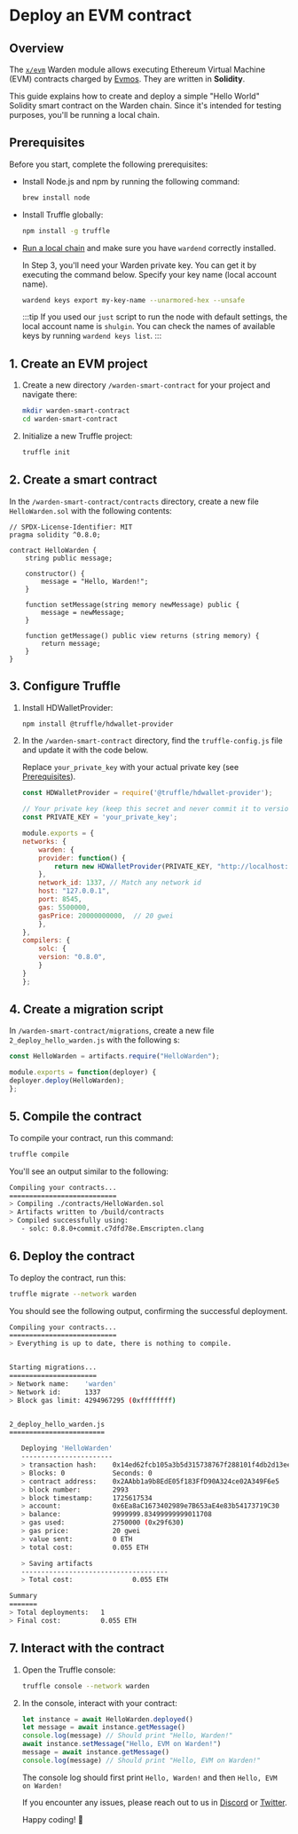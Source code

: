 ﻿---
sidebar_position: 1
---

# Deploy an EVM contract

## Overview

The [`x/evm`](/learn/warden-protocol-modules/external-modules#xevm) Warden module allows executing Ethereum Virtual Machine (EVM) contracts charged by [Evmos](https://docs.evmos.org/protocol/modules/evm). They are written in **Solidity**.

This guide explains how to create and deploy a simple "Hello World" Solidity smart contract on the Warden chain. Since it's intended for testing purposes, you'll be running a local chain.

## Prerequisites

Before you start, complete the following prerequisites:

- Install Node.js and npm by running the following command:

  ```bash
  brew install node
  ```

- Install Truffle globally:

  ```bash
  npm install -g truffle
  ```

- [Run a local chain](/operate-a-node/run-a-local-chain) and make sure you have `wardend` correctly installed.

  In Step 3, you'll need your Warden private key. You can get it by executing the command below. Specify your key name (local account name).

  ```bash
  wardend keys export my-key-name --unarmored-hex --unsafe
  ```
  :::tip
  If you used our `just` script to run the node with default settings, the local account name is `shulgin`. You can check the names of available keys by running `wardend keys list`.
  :::

## 1. Create an EVM project

1. Create a new directory `/warden-smart-contract` for your project and navigate there:

    ```bash
    mkdir warden-smart-contract
    cd warden-smart-contract
    ```

2. Initialize a new Truffle project:

    ```bash
    truffle init
    ```

## 2. Create a smart contract

In the `/warden-smart-contract/contracts` directory, create a new file `HelloWarden.sol` with the following contents:

```solidity
// SPDX-License-Identifier: MIT
pragma solidity ^0.8.0;

contract HelloWarden {
    string public message;

    constructor() {
        message = "Hello, Warden!";
    }

    function setMessage(string memory newMessage) public {
        message = newMessage;
    }

    function getMessage() public view returns (string memory) {
        return message;
    }
}
```

## 3. Configure Truffle

1. Install HDWalletProvider:

    ```bash
    npm install @truffle/hdwallet-provider
    ```

2. In the `/warden-smart-contract` directory, find the `truffle-config.js` file and update it with the code below.

   Replace `your_private_key` with your actual private key (see [Prerequisites](#prerequisites)).

   ```javascript
   const HDWalletProvider = require('@truffle/hdwallet-provider');

   // Your private key (keep this secret and never commit it to version control!)
   const PRIVATE_KEY = 'your_private_key';

   module.exports = {
   networks: {
       warden: {
       provider: function() {
           return new HDWalletProvider(PRIVATE_KEY, "http://localhost:8545");
       },
       network_id: 1337, // Match any network id
       host: "127.0.0.1",
       port: 8545,
       gas: 5500000,
       gasPrice: 20000000000,  // 20 gwei
       },
   },
   compilers: {
       solc: {
       version: "0.8.0",
       }
   }
   };
   ```

## 4. Create a migration script

In `/warden-smart-contract/migrations`, create a new file `2_deploy_hello_warden.js` with the following s:

```javascript
const HelloWarden = artifacts.require("HelloWarden");

module.exports = function(deployer) {
deployer.deploy(HelloWarden);
};
```

## 5. Compile the contract

To compile your contract, run this command:

```bash
truffle compile
```

You'll see an output similar to the following:

```bash
Compiling your contracts...
===========================
> Compiling ./contracts/HelloWarden.sol
> Artifacts written to /build/contracts
> Compiled successfully using:
   - solc: 0.8.0+commit.c7dfd78e.Emscripten.clang
```

## 6. Deploy the contract

To deploy the contract, run this:

```bash
truffle migrate --network warden
```

You should see the following output, confirming the successful deployment.

```bash
Compiling your contracts...
===========================
> Everything is up to date, there is nothing to compile.


Starting migrations...
======================
> Network name:    'warden'
> Network id:      1337
> Block gas limit: 4294967295 (0xffffffff)


2_deploy_hello_warden.js
========================

   Deploying 'HelloWarden'
   -----------------------
   > transaction hash:    0x14ed62fcb105a3b5d315738767f288101f4db2d13ee4924a217090080abe0fef
   > Blocks: 0            Seconds: 0
   > contract address:    0x2AAbb1a9b8EdE05f183FfD90A324ce02A349F6e5
   > block number:        2993
   > block timestamp:     1725617534
   > account:             0x6Ea8aC1673402989e7B653aE4e83b54173719C30
   > balance:             9999999.83499999999011708
   > gas used:            2750000 (0x29f630)
   > gas price:           20 gwei
   > value sent:          0 ETH
   > total cost:          0.055 ETH

   > Saving artifacts
   -------------------------------------
   > Total cost:               0.055 ETH

Summary
=======
> Total deployments:   1
> Final cost:          0.055 ETH
```

## 7. Interact with the contract

1. Open the Truffle console:
   
   ```bash
   truffle console --network warden
   ```
   
2. In the console, interact with your contract:
   
   ```javascript
   let instance = await HelloWarden.deployed()
   let message = await instance.getMessage()
   console.log(message) // Should print "Hello, Warden!"
   await instance.setMessage("Hello, EVM on Warden!")
   message = await instance.getMessage()
   console.log(message) // Should print "Hello, EVM on Warden!"
   ```

   The console log should first print `Hello, Warden!` and then `Hello, EVM on Warden!`

   If you encounter any issues, please reach out to us in [Discord](https://discord.com/invite/warden) or [Twitter](https://twitter.com/wardenprotocol).

   Happy coding! 🚀
